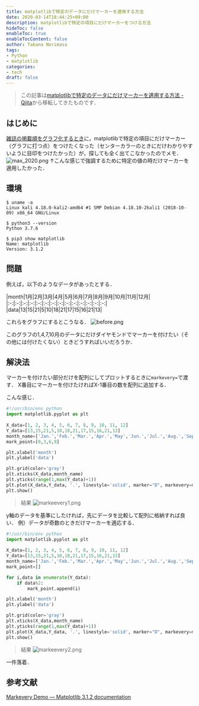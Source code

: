 ```yaml
---
title: matplotlibで特定のデータにだけマーカーを適用する方法
date: 2020-03-14T18:44:25+09:00
description: matplotlibで特定の項目にだけマーカーをつける方法
hideToc: false
enableToc: true
enableTocContent: false
author: Takana Norimasa
tags:
- Python
- matplotlib
categories:
- tech
draft: false
---
```


> この記事は[matplotlibで特定のデータにだけマーカーを適用する方法 - Qiita](https://qiita.com/Seigenkousya/items/1a4691a2067c71e1b5f2)から移転してきたものです．

## はじめに
[雑誌の掲載順をグラフ化するとき](https://seigenkousya.github.io/post/kirara_order_2020/)に，matplotlibで特定の項目にだけマーカー（グラフに打つ点）をつけたくなった（センターカラーのときにだけわかりやすいように目印をつけたかった）が，探しても全く出てこなかったのでメモ．
![max_2020.png](https://qiita-image-store.s3.ap-northeast-1.amazonaws.com/0/332794/137da981-190f-4ff5-291f-3301a27bb9f7.png)
↑こんな感じで強調するために特定の値の時だけマーカーを適用したかった．

## 環境
```
$ uname -a                                                                                                                              
Linux kali 4.18.0-kali2-amd64 #1 SMP Debian 4.18.10-2kali1 (2018-10-09) x86_64 GNU/Linux

$ python3 --version                                                                                                                             
Python 3.7.6

$ pip3 show matplotlib                                                                                                                         
Name: matplotlib
Version: 3.1.2
```
## 問題
例えば，以下のようなデータがあったとする．

|month|1月|2月|3月|4月|5月|6月|7月|8月|9月|10月|11月|12月|
|:-:|:-:|:-:|:-:|:-:|:-:|:-:|:-:|:-:|:-:|:-:|:-:|:-:|:-:|
|data|13|15|21|5|10|18|21|17|15|16|21|13|

これらをグラフにするとこうなる．
![before.png](https://qiita-image-store.s3.ap-northeast-1.amazonaws.com/0/332794/3312de61-b11e-27af-75ec-ecc7a347cdfe.png)

このグラフの1,4,7,10月のデータにだけダイヤモンドでマーカーを付けたい（その他には付けたくない）ときどうすればいいだろうか．

## 解決法
マーカーを付けたい部分だけを配列にしてプロットするときに```markevery=```で渡す．
X番目にマーカーを付けたければX-1番目の数を配列に追加する．


こんな感じ．

```python
#!/usr/bin/env python 
import matplotlib.pyplot as plt
 
X_data=[1, 2, 3, 4, 5, 6, 7, 8, 9, 10, 11, 12]
Y_data=[13,15,21,5,10,18,21,17,15,16,21,13]
month_name=['Jan.','Feb.','Mar.','Apr.','May','Jun.','Jul.','Aug.','Sep.','Oct.','Nov.','Dec.']
mark_point=[0,3,6,9]

plt.xlabel('month')
plt.ylabel('data')

plt.grid(color='gray')
plt.xticks(X_data,month_name)
plt.yticks(range(1,max(Y_data)+1))
plt.plot(X_data,Y_data, '.', linestyle='solid', marker="D", markevery=mark_point)
plt.show()
```
> 結果
![markeevery1.png](https://qiita-image-store.s3.ap-northeast-1.amazonaws.com/0/332794/f510793f-c282-a5d7-9e63-aa595a089571.png)

y軸のデータを基準にしたければ，先にデータを比較して配列に格納すれば良い．
例）データが奇数のときだけマーカーを適応する．

```python
#!/usr/bin/env python 
import matplotlib.pyplot as plt
 
X_data=[1, 2, 3, 4, 5, 6, 7, 8, 9, 10, 11, 12]
Y_data=[13,15,21,5,10,18,21,17,15,16,21,13]
month_name=['Jan.','Feb.','Mar.','Apr.','May','Jun.','Jul.','Aug.','Sep.','Oct.','Nov.','Dec.']
mark_point=[]

for i,data in enumerate(Y_data):
    if data%2:
        mark_point.append(i)

plt.xlabel('month')
plt.ylabel('data')

plt.grid(color='gray')
plt.xticks(X_data,month_name)
plt.yticks(range(1,max(Y_data)+1))
plt.plot(X_data,Y_data, '.', linestyle='solid', marker="D", markevery=mark_point)
plt.show()
```
> 結果
![markeevery2.png](https://qiita-image-store.s3.ap-northeast-1.amazonaws.com/0/332794/f45b37cb-eec5-96c4-6b4d-89a766d9a769.png)

一件落着．
## 参考文献
[Markevery Demo — Matplotlib 3.1.2 documentation](https://matplotlib.org/3.1.1/gallery/lines_bars_and_markers/markevery_demo.html)


